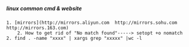 ##### linux common cmd & website
    
    1. [mirrors](http://mirrors.aliyun.com  http://mirrors.sohu.com  http://mirrors.163.com) 
		2. How to get rid of "No match found"-----> setopt +o nomatch
    2. find . -name "xxxx" | xargs grep "xxxxx" |wc -l
    
